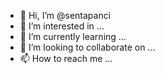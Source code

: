 - 👋 Hi, I’m @sentapanci
- 👀 I’m interested in ...
- 🌱 I’m currently learning ...
- 💞️ I’m looking to collaborate on ...
- 📫 How to reach me ...

<!---
sentapanci/sentapanci is a ✨ special ✨ repository because its `README.md` (this file) appears on your GitHub profile.
You can click the Preview link to take a look at your changes.
--->
